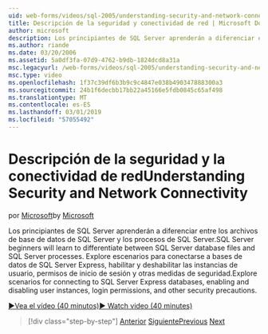```yaml
---
uid: web-forms/videos/sql-2005/understanding-security-and-network-connectivity
title: Descripción de la seguridad y conectividad de red | Microsoft Docs
author: microsoft
description: Los principiantes de SQL Server aprenderán a diferenciar entre los archivos de base de datos de SQL Server y los procesos de SQL Server. Explorar escenarios para la conexión a SQL Server e...
ms.author: riande
ms.date: 03/20/2006
ms.assetid: 5a0df3fa-07d9-4762-b9db-1824dcd8a31a
msc.legacyurl: /web-forms/videos/sql-2005/understanding-security-and-network-connectivity
msc.type: video
ms.openlocfilehash: 1f37c39df6b3b9c9c4847e038b490347888300a3
ms.sourcegitcommit: 24b1f6decbb17bb22a45166e5fdb0845c65af498
ms.translationtype: MT
ms.contentlocale: es-ES
ms.lasthandoff: 03/01/2019
ms.locfileid: "57055492"
---
```

<a name="understanding-security-and-network-connectivity"></a><span data-ttu-id="cf342-104">Descripción de la seguridad y la conectividad de red</span><span class="sxs-lookup"><span data-stu-id="cf342-104">Understanding Security and Network Connectivity</span></span>
====================
<span data-ttu-id="cf342-105">por [Microsoft](https://github.com/microsoft)</span><span class="sxs-lookup"><span data-stu-id="cf342-105">by [Microsoft](https://github.com/microsoft)</span></span>

<span data-ttu-id="cf342-106">Los principiantes de SQL Server aprenderán a diferenciar entre los archivos de base de datos de SQL Server y los procesos de SQL Server.</span><span class="sxs-lookup"><span data-stu-id="cf342-106">SQL Server beginners will learn to differentiate between SQL Server database files and SQL Server processes.</span></span> <span data-ttu-id="cf342-107">Explore escenarios para conectarse a bases de datos de SQL Server Express, habilitar y deshabilitar las instancias de usuario, permisos de inicio de sesión y otras medidas de seguridad.</span><span class="sxs-lookup"><span data-stu-id="cf342-107">Explore scenarios for connecting to SQL Server Express databases, enabling and disabling user instances, login permissions, and other security precautions.</span></span>

[<span data-ttu-id="cf342-108">&#9654;Vea el vídeo (40 minutos)</span><span class="sxs-lookup"><span data-stu-id="cf342-108">&#9654; Watch video (40 minutes)</span></span>](https://channel9.msdn.com/Blogs/ASP-NET-Site-Videos/understanding-security-and-network-connectivity)

> [!div class="step-by-step"]
> <span data-ttu-id="cf342-109">[Anterior](more-structured-query-language.md)
> [Siguiente](connecting-your-web-application-to-sql-server-2005-express-edition.md)</span><span class="sxs-lookup"><span data-stu-id="cf342-109">[Previous](more-structured-query-language.md)
[Next](connecting-your-web-application-to-sql-server-2005-express-edition.md)</span></span>
